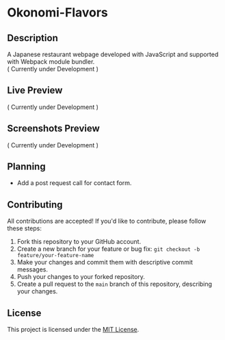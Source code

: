 # Okonomi-Flavors

## Description
A Japanese restaurant webpage developed with JavaScript and supported with Webpack module bundler.  
( Currently under Development )

## Live Preview
( Currently under Development )

## Screenshots Preview
( Currently under Development )

## Planning
- Add a post request call for contact form.

## Contributing
All contributions are accepted! If you'd like to contribute, please follow these steps:

1. Fork this repository to your GitHub account.
2. Create a new branch for your feature or bug fix: `git checkout -b feature/your-feature-name`
3. Make your changes and commit them with descriptive commit messages.
4. Push your changes to your forked repository.
5. Create a pull request to the `main` branch of this repository, describing your changes.

## License

This project is licensed under the [MIT License](LICENSE).
